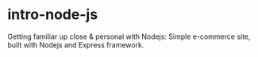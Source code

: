 # intro-node-js
Getting familiar up close & personal with Nodejs: 
Simple e-commerce site, built with Nodejs and Express framework.
